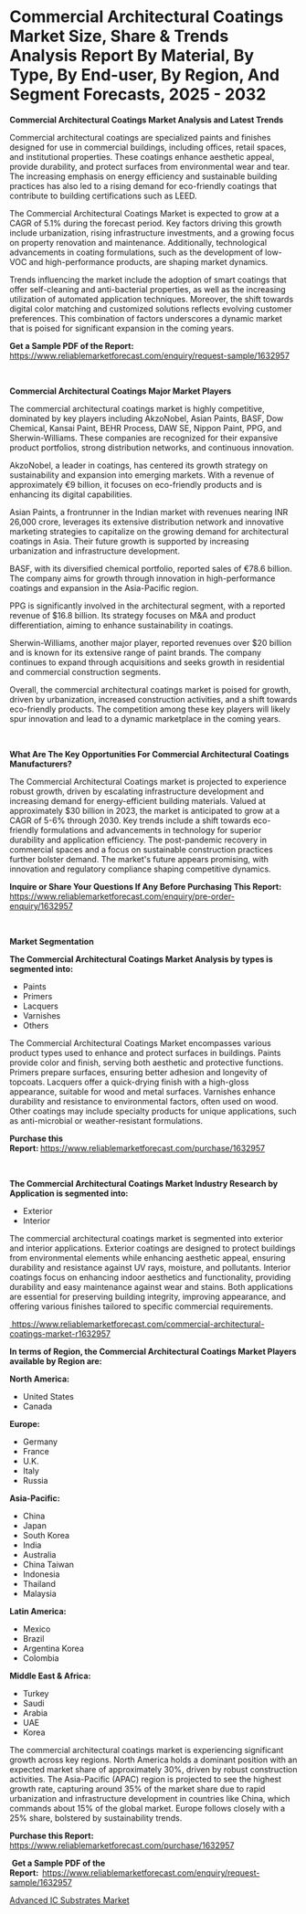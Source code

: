 <p><h1>Commercial Architectural Coatings Market Size, Share & Trends Analysis Report By Material, By Type, By End-user, By Region, And Segment Forecasts, 2025 - 2032</h1></p><p><strong>Commercial Architectural Coatings Market Analysis and Latest Trends</strong></p>
<p><p>Commercial architectural coatings are specialized paints and finishes designed for use in commercial buildings, including offices, retail spaces, and institutional properties. These coatings enhance aesthetic appeal, provide durability, and protect surfaces from environmental wear and tear. The increasing emphasis on energy efficiency and sustainable building practices has also led to a rising demand for eco-friendly coatings that contribute to building certifications such as LEED.</p><p>The Commercial Architectural Coatings Market is expected to grow at a CAGR of 5.1% during the forecast period. Key factors driving this growth include urbanization, rising infrastructure investments, and a growing focus on property renovation and maintenance. Additionally, technological advancements in coating formulations, such as the development of low-VOC and high-performance products, are shaping market dynamics. </p><p>Trends influencing the market include the adoption of smart coatings that offer self-cleaning and anti-bacterial properties, as well as the increasing utilization of automated application techniques. Moreover, the shift towards digital color matching and customized solutions reflects evolving customer preferences. This combination of factors underscores a dynamic market that is poised for significant expansion in the coming years.</p></p>
<p><strong>Get a Sample PDF of the Report:&nbsp;</strong> <a href="https://www.reliablemarketforecast.com/enquiry/request-sample/1632957?utm_campaign=3323&utm_medium=2&utm_source=Github&utm_content=ia&utm_term=29032025&utm_id=commercial-architectural-coatings">https://www.reliablemarketforecast.com/enquiry/request-sample/1632957</a></p>
<p>&nbsp;</p>
<p><strong>Commercial Architectural Coatings Major Market Players</strong></p>
<p><p>The commercial architectural coatings market is highly competitive, dominated by key players including AkzoNobel, Asian Paints, BASF, Dow Chemical, Kansai Paint, BEHR Process, DAW SE, Nippon Paint, PPG, and Sherwin-Williams. These companies are recognized for their expansive product portfolios, strong distribution networks, and continuous innovation.</p><p>AkzoNobel, a leader in coatings, has centered its growth strategy on sustainability and expansion into emerging markets. With a revenue of approximately €9 billion, it focuses on eco-friendly products and is enhancing its digital capabilities.</p><p>Asian Paints, a frontrunner in the Indian market with revenues nearing INR 26,000 crore, leverages its extensive distribution network and innovative marketing strategies to capitalize on the growing demand for architectural coatings in Asia. Their future growth is supported by increasing urbanization and infrastructure development.</p><p>BASF, with its diversified chemical portfolio, reported sales of €78.6 billion. The company aims for growth through innovation in high-performance coatings and expansion in the Asia-Pacific region.</p><p>PPG is significantly involved in the architectural segment, with a reported revenue of $16.8 billion. Its strategy focuses on M&A and product differentiation, aiming to enhance sustainability in coatings. </p><p>Sherwin-Williams, another major player, reported revenues over $20 billion and is known for its extensive range of paint brands. The company continues to expand through acquisitions and seeks growth in residential and commercial construction segments.</p><p>Overall, the commercial architectural coatings market is poised for growth, driven by urbanization, increased construction activities, and a shift towards eco-friendly products. The competition among these key players will likely spur innovation and lead to a dynamic marketplace in the coming years.</p></p>
<p>&nbsp;</p>
<p><strong>What Are The Key Opportunities For Commercial Architectural Coatings Manufacturers?</strong></p>
<p><p>The Commercial Architectural Coatings market is projected to experience robust growth, driven by escalating infrastructure development and increasing demand for energy-efficient building materials. Valued at approximately $30 billion in 2023, the market is anticipated to grow at a CAGR of 5-6% through 2030. Key trends include a shift towards eco-friendly formulations and advancements in technology for superior durability and application efficiency. The post-pandemic recovery in commercial spaces and a focus on sustainable construction practices further bolster demand. The market's future appears promising, with innovation and regulatory compliance shaping competitive dynamics.</p></p>
<p><strong>Inquire or Share Your Questions If Any Before Purchasing This Report:</strong> <a href="https://www.reliablemarketforecast.com/enquiry/pre-order-enquiry/1632957?utm_campaign=3323&utm_medium=2&utm_source=Github&utm_content=ia&utm_term=29032025&utm_id=commercial-architectural-coatings">https://www.reliablemarketforecast.com/enquiry/pre-order-enquiry/1632957</a></p>
<p>&nbsp;</p>
<p><strong>Market Segmentation</strong></p>
<p><strong>The Commercial Architectural Coatings Market Analysis by types is segmented into:</strong></p>
<p><ul><li>Paints</li><li>Primers</li><li>Lacquers</li><li>Varnishes</li><li>Others</li></ul></p>
<p><p>The Commercial Architectural Coatings Market encompasses various product types used to enhance and protect surfaces in buildings. Paints provide color and finish, serving both aesthetic and protective functions. Primers prepare surfaces, ensuring better adhesion and longevity of topcoats. Lacquers offer a quick-drying finish with a high-gloss appearance, suitable for wood and metal surfaces. Varnishes enhance durability and resistance to environmental factors, often used on wood. Other coatings may include specialty products for unique applications, such as anti-microbial or weather-resistant formulations.</p></p>
<p><strong>Purchase this Report:&nbsp;</strong><a href="https://www.reliablemarketforecast.com/purchase/1632957?utm_campaign=3323&utm_medium=2&utm_source=Github&utm_content=ia&utm_term=29032025&utm_id=commercial-architectural-coatings">https://www.reliablemarketforecast.com/purchase/1632957</a></p>
<p>&nbsp;</p>
<p><strong>The Commercial Architectural Coatings Market Industry Research by Application is segmented into:</strong></p>
<p><ul><li>Exterior</li><li>Interior</li></ul></p>
<p><p>The commercial architectural coatings market is segmented into exterior and interior applications. Exterior coatings are designed to protect buildings from environmental elements while enhancing aesthetic appeal, ensuring durability and resistance against UV rays, moisture, and pollutants. Interior coatings focus on enhancing indoor aesthetics and functionality, providing durability and easy maintenance against wear and stains. Both applications are essential for preserving building integrity, improving appearance, and offering various finishes tailored to specific commercial requirements.</p></p>
<p><a href="https://www.reliablemarketforecast.com/commercial-architectural-coatings-market-r1632957?utm_campaign=3323&utm_medium=2&utm_source=Github&utm_content=ia&utm_term=29032025&utm_id=commercial-architectural-coatings">&nbsp;https://www.reliablemarketforecast.com/commercial-architectural-coatings-market-r1632957</a></p>
<p><strong>In terms of Region, the Commercial Architectural Coatings Market Players available by Region are:</strong></p>
<p>
    <p> <strong> North America: </strong>
        <ul>
            <li>United States</li>
            <li>Canada</li>
        </ul>
        </p> 
    <p> <strong> Europe: </strong>
        <ul>
            <li>Germany</li>
            <li>France</li>
            <li>U.K.</li>
            <li>Italy</li>
            <li>Russia</li>
        </ul>
        </p> 
    <p> <strong> Asia-Pacific: </strong>
        <ul>
            <li>China</li>
            <li>Japan</li>
            <li>South Korea</li>
            <li>India</li>
            <li>Australia</li>
            <li>China Taiwan</li>
            <li>Indonesia</li>
            <li>Thailand</li>
            <li>Malaysia</li>
        </ul>
        </p> 
    <p> <strong> Latin America: </strong>
        <ul>
            <li>Mexico</li>
            <li>Brazil</li>
            <li>Argentina Korea</li>
            <li>Colombia</li>
        </ul>
        </p> 
    <p> <strong> Middle East & Africa: </strong>
        <ul>
            <li>Turkey</li>
            <li>Saudi</li>
            <li>Arabia</li>
            <li>UAE</li>
            <li>Korea</li>
        </ul>
    </p>
    </p>
<p><p>The commercial architectural coatings market is experiencing significant growth across key regions. North America holds a dominant position with an expected market share of approximately 30%, driven by robust construction activities. The Asia-Pacific (APAC) region is projected to see the highest growth rate, capturing around 35% of the market share due to rapid urbanization and infrastructure development in countries like China, which commands about 15% of the global market. Europe follows closely with a 25% share, bolstered by sustainability trends.</p></p>
<p><strong>Purchase this Report: </strong><a href="https://www.reliablemarketforecast.com/purchase/1632957?utm_campaign=3323&utm_medium=2&utm_source=Github&utm_content=ia&utm_term=29032025&utm_id=commercial-architectural-coatings">https://www.reliablemarketforecast.com/purchase/1632957</a></p>
<p>&nbsp;<strong>Get a Sample PDF of the Report:&nbsp;&nbsp;</strong><a href="https://www.reliablemarketforecast.com/enquiry/request-sample/1632957?utm_campaign=3323&utm_medium=2&utm_source=Github&utm_content=ia&utm_term=29032025&utm_id=commercial-architectural-coatings">https://www.reliablemarketforecast.com/enquiry/request-sample/1632957</a></p>
<p><strong></strong></p>
<p><p><a href="https://github.com/plawragarile/Market-Research-Report-List-1/blob/main/advanced-ic-substrates-market.md?utm_campaign=3323&utm_medium=2&utm_source=Github&utm_content=ia&utm_term=29032025&utm_id=commercial-architectural-coatings">Advanced IC Substrates Market</a></p></p>